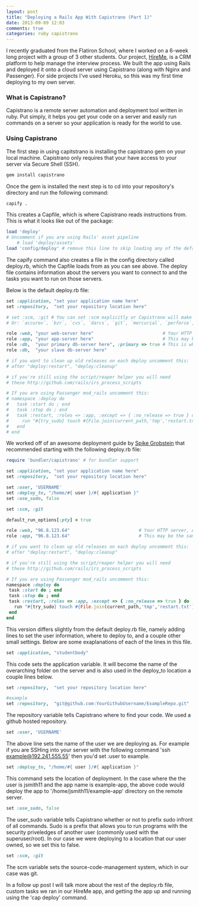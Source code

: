 ```yaml
---
layout: post
title: "Deploying a Rails App With Capistrano (Part 1)"
date: 2013-09-09 12:03
comments: true
categories: ruby capistrano
---
```


I recently graduated from the Flatiron School, where I worked on a 6-week long project with a group of 3 other students.  Our project, [HireMe](https://github.com/awaxman11/HireMe), is a CRM platform to help manage the interview process. We built the app using Rails and deployed it onto a cloud server using Capistrano (along with Nginx and Passenger). For side projects I've used Heroku, so this was my first time deploying to my own server.

### What is Capistrano?

Capistrano is a remote server automation and deployment tool written in ruby. Put simply, it helps you get your code on a server and easily run commands on a server so your application is ready for the world to use.

### Using Capistrano

The first step in using capitstrano is installing the capistrano gem on your local machine. Capistrano only requires that your have access to your server via Secure Shell (SSH).

```bash
gem install capistrano
```

Once the gem is installed the next step is to cd into your repository's directory and run the following command:

```bash
capify .
```

This creates a Capfile, which is where Capistrano reads instructions from. This is what it looks like out of the package:

```ruby
load 'deploy'
# Uncomment if you are using Rails' asset pipeline
    # load 'deploy/assets'
load 'config/deploy' # remove this line to skip loading any of the default tasks
```

The capify command also creates a file in the config directory called deploy.rb, which  the Capfile loads from as you can see above. The deploy file contains information about the servers you want to connect to and the tasks you want to run on those servers.

Below is the default deploy.rb file: 

```ruby
set :application, "set your application name here"
set :repository,  "set your repository location here"

# set :scm, :git # You can set :scm explicitly or Capistrano will make an intelligent guess based on known version control directory names
# Or: `accurev`, `bzr`, `cvs`, `darcs`, `git`, `mercurial`, `perforce`, `subversion` or `none`

role :web, "your web-server here"                          # Your HTTP server, Apache/etc
role :app, "your app-server here"                          # This may be the same as your `Web` server
role :db,  "your primary db-server here", :primary => true # This is where Rails migrations will run
role :db,  "your slave db-server here"

# if you want to clean up old releases on each deploy uncomment this:
# after "deploy:restart", "deploy:cleanup"

# if you're still using the script/reaper helper you will need
# these http://github.com/rails/irs_process_scripts

# If you are using Passenger mod_rails uncomment this:
# namespace :deploy do
#   task :start do ; end
#   task :stop do ; end
#   task :restart, :roles => :app, :except => { :no_release => true } do
#     run "#{try_sudo} touch #{File.join(current_path,'tmp','restart.txt')}"
#   end
# end
```

We worked off of an awesome deployment guide by [Spike Grobstein](https://twitter.com/spike666) that recommended starting with the following deploy.rb file: 

```ruby
require 'bundler/capistrano' # for bundler support

set :application, "set your application name here"
set :repository,  "set your repository location here"

set :user, 'USERNAME'
set :deploy_to, "/home/#{ user }/#{ application }"
set :use_sudo, false

set :scm, :git

default_run_options[:pty] = true

role :web, "96.8.123.64"                          # Your HTTP server, Apache/etc
role :app, "96.8.123.64"                          # This may be the same as your `Web` server

# if you want to clean up old releases on each deploy uncomment this:
# after "deploy:restart", "deploy:cleanup"

# if you're still using the script/reaper helper you will need
# these http://github.com/rails/irs_process_scripts

# If you are using Passenger mod_rails uncomment this:
namespace :deploy do
 task :start do ; end
 task :stop do ; end
 task :restart, :roles => :app, :except => { :no_release => true } do
   run "#{try_sudo} touch #{File.join(current_path,'tmp','restart.txt')}"
 end
end
```

This version differs slightly from the default deploy.rb file, namely adding lines to set the user information, where to deploy to, and a couple other small settings. Below are some exaplanations of each of the lines in this file.

```ruby
set :application, "studentbody"
```
This code sets the application variable.  It will become the name of the overarching folder on the server and is also used in the deploy_to location a couple lines below.

```ruby
set :repository,  "set your repository location here"

#example
set :repository,  "git@github.com:YourGithubUsername/ExampleRepo.git"
```
The repository variable tells Capistrano where to find your code.  We used a github hosted repository.

```ruby
set :user, 'USERNAME'
```
The above line sets the name of the user we are deploying as.  For example if you are SSHing into your server with the following command 'ssh example@192.241.555.55' then you'd set :user to example.

```ruby
set :deploy_to, "/home/#{ user }/#{ application }"
```

This command sets the location of deployment.  In the case where the the user is jsmith11 and the app name is example-app, the above code would deploy the app to '/home/jsmith11/example-app' directory on the remote server.

```ruby
set :use_sudo, false
```
The user_sudo variable tells Capistrano whether or not to prefix sudo infront of all commands. Sudo is a prefix that allows you to run programs with the security priveledges of another user (commonly used with the superuser/root). In our case we were deploying to a location that our user owned, so we set this to false. 

```ruby
set :scm, :git
```

The scm variable sets the source-code-management system, which in our case was git.


In a follow up post I will talk more about the rest of the deploy.rb file, custom tasks we ran in our HireMe app, and getting the app up and running using the 'cap deploy' command.















 



